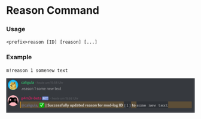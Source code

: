 # Reason Command

### Usage

```
<prefix>reason [ID] [reason] [...]
```

### Example

```
m!reason 1 somenew text 
```

![](/assets/reason.jpg)

